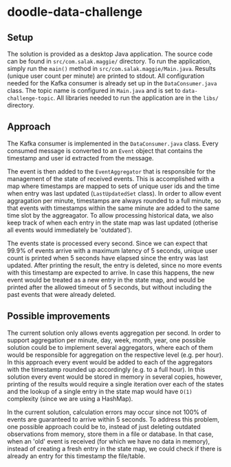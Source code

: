 # doodle-data-challenge

## Setup
The solution is provided as a desktop Java application.
The source code can be found in `src/com.salak.maggie/` directory. 
To run the application, simply run the `main()` method in `src/com.salak.maggie/Main.java`. Results (unique user count per minute) are printed to stdout.
All configuration needed for the Kafka consumer is already set up in the `DataConsumer.java` class. The topic name is configured in `Main.java` and is set to `data-challenge-topic`.
All libraries needed to run the application are in the `libs/` directory.

## Approach
The Kafka consumer is implemented in the `DataConsumer.java` class. Every consumed message is converted to an `Event` object that contains the timestamp and user id extracted from the message.

The event is then added to the `EventAggregator` that is responsible for the management of the state of received events.
This is accomplished with a map where timestamps are mapped to sets of unique user ids and the time when entry was last updated (`LastUpdatedSet` class).
In order to allow event aggragation per minute, timestamps are always rounded to a full minute, so that events with timestamps within the same minute are added to the same time slot by the aggreagator.
To allow processing historical data, we also keep track of when each entry in the state map was last updated (otherise all events would immediately be 'outdated').

The events state is processed every second. Since we can expect that 99.9% of events arrive with a maximum latency of 5 seconds, unique user count is printed when 5 seconds have elapsed since the entry was last updated. 
After printing the result, the entry is deleted, since no more events with this timestamp are expected to arrive. In case this happens, the new event would be treated as a new entry in the state map, and would be printed after the allowed timeout of 5 seconds, but without including the past events that were already deleted.

## Possible improvements
The current solution only allows events aggregation per second. In order to support aggregation per minute, day, week, month, year, one possible solution could be to implement several aggregators, where each of them would be responsible for aggregation on the respective level (e.g. per hour).
In this approach every event would be added to each of the aggregators with the timestamp rounded up accordingly (e.g. to a full hour). In this solution every event would be stored in memory in several copies, however, printing of the results would require a single iteration over each of the states and the lookup of a single entry in the state map would have `O(1)` complexity (since we are using a HashMap).

In the current solution, calculation errors may occur since not 100% of events are guaranteed to arrive within 5 seconds. 
To address this problem, one possible approach could be to, instead of just deleting outdated observations from memory, store them in a file or database. In that case, when an 'old' event is received (for which we have no data in memory), instead of creating a fresh entry in the state map, we could check if there is already an entry for this timestamp the file/table.



